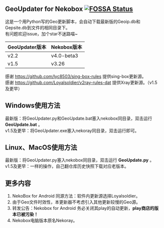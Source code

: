 ## GeoUpdater for Nekobox [![FOSSA Status](https://app.fossa.com/api/projects/git%2Bgithub.com%2Fzhangtony239%2FNekoGeoUpdater.svg?type=shield&issueType=security)](https://app.fossa.com/projects/git%2Bgithub.com%2Fzhangtony239%2FNekoGeoUpdater?ref=badge_shield&issueType=security)

这是一个用Python写的Geo更新脚本，会自动下载最新版的Geoip.db和Gepsite.db到文件的相同目录下。<br/>
有问题欢迎issue，加个star不迷路喵~

| GeoUpdater版本|Nekobox版本|
| --- | --- |
|v2.2|v4.0-beta3|
|v1.5|v3.26|

感谢 https://github.com/lyc8503/sing-box-rules 提供sing-box更新源。<br/>
感谢 https://github.com/Loyalsoldier/v2ray-rules-dat 提供Xray更新源。（v1.5及更早）

## Windows使用方法
最新版：将GeoUpdater.py和GeoUpdate.bat塞入nekobox同目录，双击运行 **GeoUpdate.bat** 。<br/>
v1.5及更早：将GeoUpdater.exe塞入nekoray同目录，双击运行即可。

## Linux、MacOS使用方法
最新版：将GeoUpdater.py塞入nekobox同目录，双击运行 **GeoUpdate.py** 。<br/>
v1.5及更早：一样的操作，自己翻仓库历史快照下载对应老版本。

## 更多内容
1. NekoBox for Android 同源方法：软件内更新源选择Loyalsoldier。
2. 由于Geo文件时效性，本更新器不考虑引入其他更新较慢的Geo源。
3. 转发公告：Nekobox for Android 务必关闭其play的自动更新，**play商店的版本已被污染！**
4. Nekobox电脑版本原名Nekoray。
